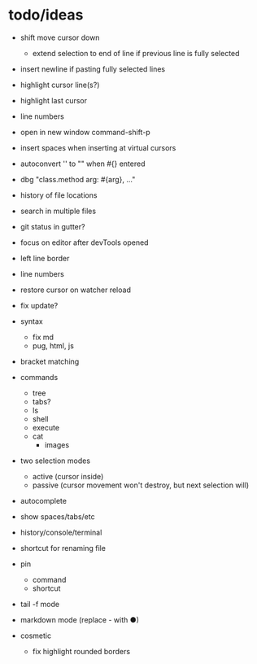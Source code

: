 # todo/ideas

- shift move cursor down
    - extend selection to end of line if previous line is fully selected
- insert newline if pasting fully selected lines
- highlight cursor line(s?)
- highlight last cursor
- line numbers
- open in new window command-shift-p
- insert spaces when inserting at virtual cursors

- autoconvert '' to "" when #{} entered
- dbg "class.method arg: #{arg}, ..."

- history of file locations
- search in multiple files

- git status in gutter?
    
- focus on editor after devTools opened
    
- left line border
- line numbers

- restore cursor on watcher reload
- fix update?

- syntax
    - fix md
    - pug, html, js

- bracket matching

- commands
    - tree
    - tabs?
    - ls
    - shell
    - execute
    - cat
        - images

- two selection modes
    - active (cursor inside)
    - passive (cursor movement won't destroy, but next selection will)

- autocomplete
- show spaces/tabs/etc
- history/console/terminal
- shortcut for renaming file
- pin
     - command
     - shortcut
- tail -f mode
- markdown mode (replace - with ●)

- cosmetic
  - fix highlight rounded borders     